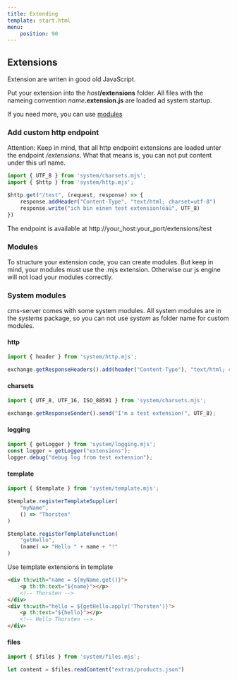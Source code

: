 ```yaml
---
title: Extending
template: start.html
menu: 
    position: 90
---
```


## Extensions
Extension are writen in good old JavaScript.

Put your extension into the _host_**/extensions** folder. 
All files with the nameing convention _name_**.extension.js** are loaded ad system startup.

If you need more, you can use [modules](extending/modules)

### Add custom http endpoint

Attention: Keep in mind, that all http endpoint extensions are loaded unter the endpoint _/extensions_.
What that means is, you can not put content under this url name.

```javascript
import { UTF_8 } from 'system/charsets.mjs';
import { $http } from 'system/http.mjs';

$http.get("/test", (request, response) => {
	response.addHeader("Content-Type", "text/html; charset=utf-8")
	response.write("ich bin einen test extension!öäü", UTF_8)
})
```

The endpoint is available at http://your_host:your_port/extensions/test

### Modules
To structure your extension code, you can create modules. 
But keep in mind, your modules must use the .mjs extension. 
Otherwise our js engine will not load your modules correctly.

### System modules
cms-server comes with some system modules.
All system modules are in the _systems_ package, so you can not use _system_ as folder name for custom modules.

#### http

```javascript
import { header } from 'system/http.mjs';

exchange.getResponseHeaders().add(header("Content-Type"), "text/html; charset=utf-8");
```

#### charsets

```javascript
import { UTF_8, UTF_16, ISO_88591 } from 'system/charsets.mjs';

exchange.getResponseSender().send("I'm a test extension!", UTF_8);
```

#### logging
```javascript
import { getLogger } from 'system/logging.mjs';
const logger = getLogger("extensions");
logger.debug("debug log from test extension");
```

#### template
```javascript
import { $template } from 'system/template.mjs';

$template.registerTemplateSupplier(
	"myName",
	() => "Thorsten"
)

$template.registerTemplateFunction(
	"getHello",
	(name) => "Hello " + name + "!"
)
```
Use template extensions in template
```html
<div th:with="name = ${myName.get()}">
	<p th:th:text="${name}"></p>
	<!-- Thorsten -->
</div>
<div th:with="hello = ${getHello.apply('Thorsten')}">
	<p th:text="${hello}"></p>
	<!-- Hello Thorsten -->
</div>
```

#### files
```javascript
import { $files } from 'system/files.mjs';

let content = $files.readContent("extras/products.json")
```